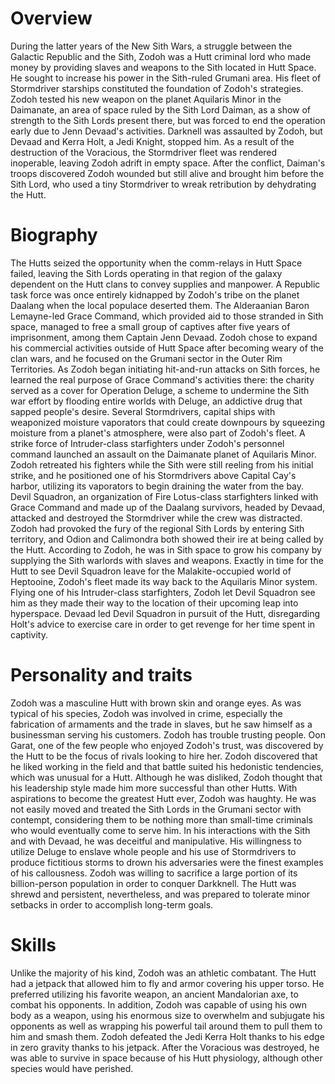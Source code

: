 # Overview

During the latter years of the New Sith Wars, a struggle between the Galactic Republic and the Sith, Zodoh was a Hutt criminal lord who made money by providing slaves and weapons to the Sith located in Hutt Space.
He sought to increase his power in the Sith-ruled Grumani area.
His fleet of Stormdriver starships constituted the foundation of Zodoh's strategies.
Zodoh tested his new weapon on the planet Aquilaris Minor in the Daimanate, an area of space ruled by the Sith Lord Daiman, as a show of strength to the Sith Lords present there, but was forced to end the operation early due to Jenn Devaad's activities.
Darknell was assaulted by Zodoh, but Devaad and Kerra Holt, a Jedi Knight, stopped him.
As a result of the destruction of the Voracious, the Stormdriver fleet was rendered inoperable, leaving Zodoh adrift in empty space.
After the conflict, Daiman's troops discovered Zodoh wounded but still alive and brought him before the Sith Lord, who used a tiny Stormdriver to wreak retribution by dehydrating the Hutt.

# Biography

The Hutts seized the opportunity when the comm-relays in Hutt Space failed, leaving the Sith Lords operating in that region of the galaxy dependent on the Hutt clans to convey supplies and manpower.
A Republic task force was once entirely kidnapped by Zodoh's tribe on the planet Daalang when the local populace deserted them.
The Alderaanian Baron Lemayne-led Grace Command, which provided aid to those stranded in Sith space, managed to free a small group of captives after five years of imprisonment, among them Captain Jenn Devaad.
Zodoh chose to expand his commercial activities outside of Hutt Space after becoming weary of the clan wars, and he focused on the Grumani sector in the Outer Rim Territories.
As Zodoh began initiating hit-and-run attacks on Sith forces, he learned the real purpose of Grace Command's activities there: the charity served as a cover for Operation Deluge, a scheme to undermine the Sith war effort by flooding entire worlds with Deluge, an addictive drug that sapped people's desire.
Several Stormdrivers, capital ships with weaponized moisture vaporators that could create downpours by squeezing moisture from a planet's atmosphere, were also part of Zodoh's fleet.
A strike force of Intruder-class starfighters under Zodoh's personnel command launched an assault on the Daimanate planet of Aquilaris Minor.
Zodoh retreated his fighters while the Sith were still reeling from his initial strike, and he positioned one of his Stormdrivers above Capital Cay's harbor, utilizing its vaporators to begin draining the water from the bay.
Devil Squadron, an organization of Fire Lotus-class starfighters linked with Grace Command and made up of the Daalang survivors, headed by Devaad, attacked and destroyed the Stormdriver while the crew was distracted.
Zodoh had provoked the fury of the regional Sith Lords by entering Sith territory, and Odion and Calimondra both showed their ire at being called by the Hutt.
According to Zodoh, he was in Sith space to grow his company by supplying the Sith warlords with slaves and weapons.
Exactly in time for the Hutt to see Devil Squadron leave for the Malakite-occupied world of Heptooine, Zodoh's fleet made its way back to the Aquilaris Minor system.
Flying one of his Intruder-class starfighters, Zodoh let Devil Squadron see him as they made their way to the location of their upcoming leap into hyperspace.
Devaad led Devil Squadron in pursuit of the Hutt, disregarding Holt's advice to exercise care in order to get revenge for her time spent in captivity.

# Personality and traits

Zodoh was a masculine Hutt with brown skin and orange eyes.
As was typical of his species, Zodoh was involved in crime, especially the fabrication of armaments and the trade in slaves, but he saw himself as a businessman serving his customers.
Zodoh has trouble trusting people.
Oon Garat, one of the few people who enjoyed Zodoh's trust, was discovered by the Hutt to be the focus of rivals looking to hire her.
Zodoh discovered that he liked working in the field and that battle suited his hedonistic tendencies, which was unusual for a Hutt.
Although he was disliked, Zodoh thought that his leadership style made him more successful than other Hutts.
With aspirations to become the greatest Hutt ever, Zodoh was haughty.
He was not easily moved and treated the Sith Lords in the Grumani sector with contempt, considering them to be nothing more than small-time criminals who would eventually come to serve him.
In his interactions with the Sith and with Devaad, he was deceitful and manipulative.
His willingness to utilize Deluge to enslave whole people and his use of Stormdrivers to produce fictitious storms to drown his adversaries were the finest examples of his callousness.
Zodoh was willing to sacrifice a large portion of its billion-person population in order to conquer Darkknell.
The Hutt was shrewd and persistent, nevertheless, and was prepared to tolerate minor setbacks in order to accomplish long-term goals.

# Skills

Unlike the majority of his kind, Zodoh was an athletic combatant.
The Hutt had a jetpack that allowed him to fly and armor covering his upper torso.
He preferred utilizing his favorite weapon, an ancient Mandalorian axe, to combat his opponents.
In addition, Zodoh was capable of using his own body as a weapon, using his enormous size to overwhelm and subjugate his opponents as well as wrapping his powerful tail around them to pull them to him and smash them.
Zodoh defeated the Jedi Kerra Holt thanks to his edge in zero gravity thanks to his jetpack.
After the Voracious was destroyed, he was able to survive in space because of his Hutt physiology, although other species would have perished.
